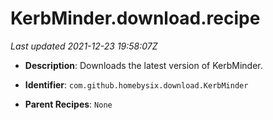 # KerbMinder.download.recipe

_Last updated 2021-12-23 19:58:07Z_

- **Description**: Downloads the latest version of KerbMinder.

- **Identifier**: `com.github.homebysix.download.KerbMinder`

- **Parent Recipes**: `None`